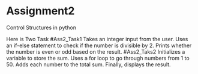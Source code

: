 # Assignment2
Control Structures in python

Here is Two Task
#Ass2_Task1
  Takes an integer input from the user.
  Uses an if-else statement to check if the number is divisible by 2.
  Prints whether the number is even or odd based on the result.
#Ass2_Taks2
  Initializes a variable to store the sum.
  Uses a for loop to go through numbers from 1 to 50.
  Adds each number to the total sum.
  Finally, displays the result.
